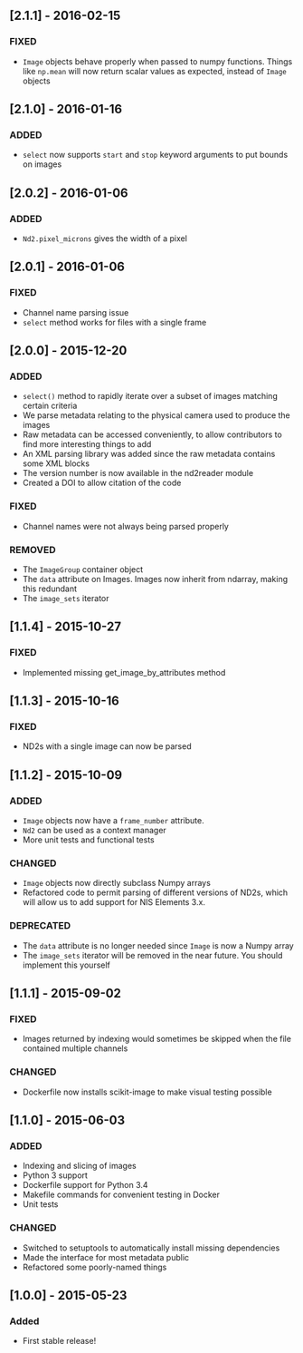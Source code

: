 ## [2.1.1] - 2016-02-15
### FIXED
- `Image` objects behave properly when passed to numpy functions. Things like `np.mean` will now return scalar values as expected, instead of `Image` objects

## [2.1.0] - 2016-01-16
### ADDED
- `select` now supports `start` and `stop` keyword arguments to put bounds on images

## [2.0.2] - 2016-01-06
### ADDED
- `Nd2.pixel_microns` gives the width of a pixel

## [2.0.1] - 2016-01-06
### FIXED
- Channel name parsing issue
- `select` method works for files with a single frame

## [2.0.0] - 2015-12-20
### ADDED
- `select()` method to rapidly iterate over a subset of images matching certain criteria
- We parse metadata relating to the physical camera used to produce the images
- Raw metadata can be accessed conveniently, to allow contributors to find more interesting things to add
- An XML parsing library was added since the raw metadata contains some XML blocks
- The version number is now available in the nd2reader module
- Created a DOI to allow citation of the code

### FIXED
- Channel names were not always being parsed properly

### REMOVED
- The `ImageGroup` container object
- The `data` attribute on Images. Images now inherit from ndarray, making this redundant
- The `image_sets` iterator

## [1.1.4] - 2015-10-27
### FIXED
- Implemented missing get_image_by_attributes method

## [1.1.3] - 2015-10-16
### FIXED
- ND2s with a single image can now be parsed

## [1.1.2] - 2015-10-09
### ADDED
- `Image` objects now have a `frame_number` attribute.
- `Nd2` can be used as a context manager
- More unit tests and functional tests

### CHANGED
- `Image` objects now directly subclass Numpy arrays
- Refactored code to permit parsing of different versions of ND2s, which will allow us to add support for NIS Elements 3.x.

### DEPRECATED
- The `data` attribute is no longer needed since `Image` is now a Numpy array
- The `image_sets` iterator will be removed in the near future. You should implement this yourself

## [1.1.1] - 2015-09-02
### FIXED
- Images returned by indexing would sometimes be skipped when the file contained multiple channels

### CHANGED
- Dockerfile now installs scikit-image to make visual testing possible

## [1.1.0] - 2015-06-03
### ADDED
- Indexing and slicing of images
- Python 3 support
- Dockerfile support for Python 3.4
- Makefile commands for convenient testing in Docker
- Unit tests

### CHANGED
- Switched to setuptools to automatically install missing dependencies
- Made the interface for most metadata public
- Refactored some poorly-named things

## [1.0.0] - 2015-05-23
### Added
- First stable release!
